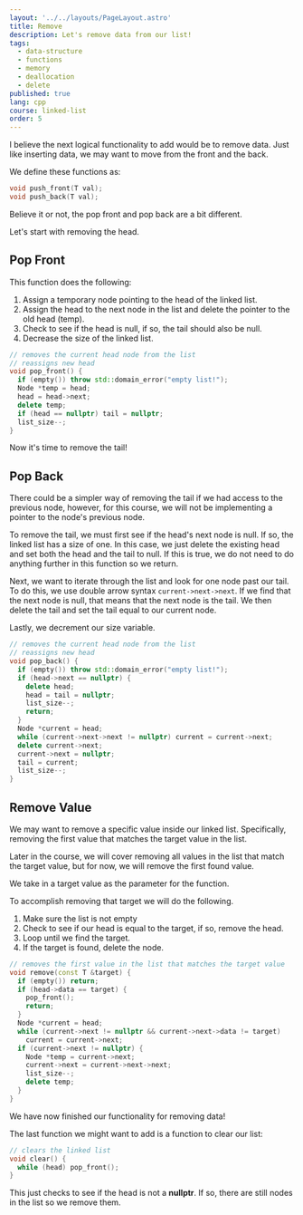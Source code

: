 ```yaml
---
layout: '../../layouts/PageLayout.astro'
title: Remove
description: Let's remove data from our list!
tags:
  - data-structure
  - functions
  - memory
  - deallocation
  - delete
published: true
lang: cpp
course: linked-list
order: 5
---
```


I believe the next logical functionality to add would be to remove data. Just like inserting data, we may want to move from the front and the back.

We define these functions as:

```cpp
void push_front(T val);
void push_back(T val);
```

Believe it or not, the pop front and pop back are a bit different.

Let's start with removing the head.

## Pop Front
This function does the following:
1. Assign a temporary node pointing to the head of the linked list.
2. Assign the head to the next node in the list and delete the pointer to the old head (temp).
3. Check to see if the head is null, if so, the tail should also be null.
3. Decrease the size of the linked list.

```cpp
// removes the current head node from the list
// reassigns new head
void pop_front() {
  if (empty()) throw std::domain_error("empty list!");
  Node *temp = head;
  head = head->next;
  delete temp;
  if (head == nullptr) tail = nullptr;
  list_size--;
}
```
Now it's time to remove the tail!

## Pop Back
There could be a simpler way of removing the tail if we had access to the previous node, however, for this course, we will not be implementing a pointer to the node's previous node.

To remove the tail, we must first see if the head's next node is null. If so, the linked list has a size of one. In this case, we just delete the existing head and set both the head and the tail to null. If this is true, we do not need to do anything further in this function so we return.

Next, we want to iterate through the list and look for one node past our tail. To do this, we use double arrow syntax `current->next->next`. If we find that the next node is null, that means that the next node is the tail. We then delete the tail and set the tail equal to our current node.

Lastly, we decrement our size variable.

```cpp
// removes the current head node from the list
// reassigns new head
void pop_back() {
  if (empty()) throw std::domain_error("empty list!");
  if (head->next == nullptr) {
    delete head;
    head = tail = nullptr;
    list_size--;
    return;
  }
  Node *current = head;
  while (current->next->next != nullptr) current = current->next;
  delete current->next;
  current->next = nullptr;
  tail = current;
  list_size--;
}
```

## Remove Value
We may want to remove a specific value inside our linked list. Specifically, removing the first value that matches the target value in the list.

Later in the course, we will cover removing all values in the list that match the target value, but for now, we will remove the first found value.

We take in a target value as the parameter for the function.

To accomplish removing that target we will do the following.
1. Make sure the list is not empty
2. Check to see if our head is equal to the target, if so, remove the head.
3. Loop until we find the target.
4. If the target is found, delete the node.
```cpp
// removes the first value in the list that matches the target value
void remove(const T &target) {
  if (empty()) return;
  if (head->data == target) {
    pop_front();
    return;
  }
  Node *current = head;
  while (current->next != nullptr && current->next->data != target)
    current = current->next;
  if (current->next != nullptr) {
    Node *temp = current->next;
    current->next = current->next->next;
    list_size--;
    delete temp;
  }
}
```

We have now finished our functionality for removing data!

The last function we might want to add is a function to clear our list:

```cpp
// clears the linked list
void clear() {
  while (head) pop_front();
}
```

This just checks to see if the head is not a **nullptr**. If so, there are still nodes in the list so we remove them.

